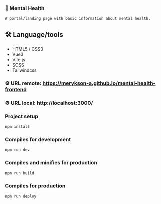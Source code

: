 ### :pill: Mental Health

```
A portal/landing page with basic information about mental health.
```

## :hammer_and_wrench: Language/tools

-   HTML5 / CSS3
-   Vue3
-   Vite.js
-   SCSS
-   Tailwindcss

### :gear: URL remote: https://merykson-a.github.io/mental-health-frontend

### :gear: URL local: http://localhost:3000/

### Project setup

```javascript
npm install
```

### Compiles for development

```javascript
npm run dev
```

### Compiles and minifies for production

```javascript
npm run build
```

### Compiles for production

```javascript
npm run deploy
```
